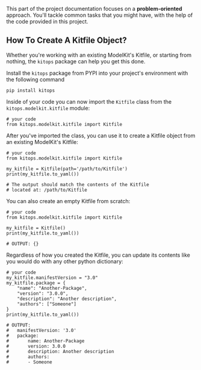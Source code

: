 This part of the project documentation focuses on a
**problem-oriented** approach. You'll tackle common
tasks that you might have, with the help of the code
provided in this project.

## How To Create A Kitfile Object?

Whether you're working with an existing ModelKit's Kitfile, 
or starting from nothing, the `kitops` package can help you
get this done.

Install the `kitops` package from PYPI into your project's environment 
with the following command
```
pip install kitops
```

Inside of your code you can now import the `Kitfile`
class from the `kitops.modelkit.kitfile` module:

    # your code
    from kitops.modelkit.kitfile import Kitfile

After you've imported the class, you can use it
to create a Kitfile object from an existing ModelKit's Kitfile:

    # your code
    from kitops.modelkit.kitfile import Kitfile

    my_kitfile = Kitfile(path='/path/to/Kitfile')
    print(my_kitfile.to_yaml())
    
    # The output should match the contents of the Kitfile
    # located at: /path/to/Kitfile

You can also create an empty Kitfile from scratch:

    # your code
    from kitops.modelkit.kitfile import Kitfile

    my_kitfile = Kitfile()
    print(my_kitfile.to_yaml())

    # OUTPUT: {}

Regardless of how you created the Kitfile, you can update its contents 
like you would do with any other python dictionary:

    # your code
    my_kitfile.manifestVersion = "3.0"
    my_kitfile.package = {
        "name": "Another-Package",
        "version": "3.0.0",
        "description": "Another description",
        "authors": ["Someone"]
    }
    print(my_kitfile.to_yaml())

    # OUTPUT:
    #   manifestVersion: '3.0'
    #   package:
    #       name: Another-Package
    #       version: 3.0.0
    #       description: Another description
    #       authors:
    #       - Someone